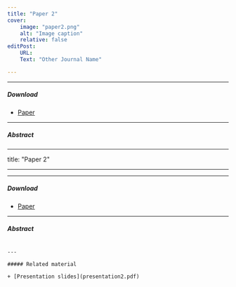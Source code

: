 ```yaml
---
title: "Paper 2" 
cover:
    image: "paper2.png"
    alt: "Image caption"
    relative: false
editPost:
    URL: 
    Text: "Other Journal Name"

---
```


---

##### Download

+ [Paper]()


---

##### Abstract



---
title: "Paper 2" 


---

---

##### Download

+ [Paper]()


---

##### Abstract


```

---

##### Related material

+ [Presentation slides](presentation2.pdf)

